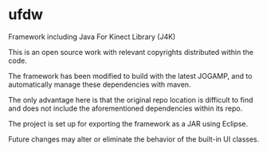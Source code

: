 # ufdw
Framework including Java For Kinect Library (J4K)

This is an open source work with relevant copyrights distributed within the code.

The framework has been modified to build with the latest JOGAMP, and to automatically manage these dependencies with maven.

The only advantage here is that the original repo location is difficult to find and does not include the aforementioned dependencies within its repo.

The project is set up for exporting the framework as a JAR using Eclipse. 

Future changes may alter or eliminate the behavior of the built-in UI classes.
